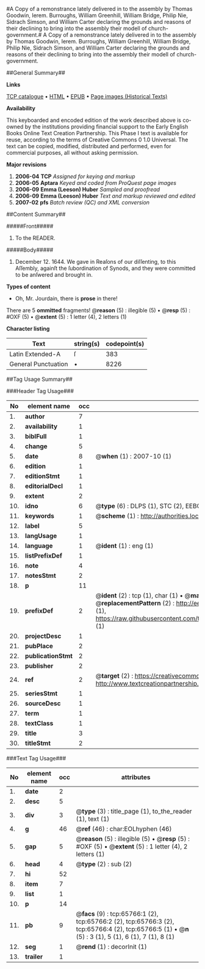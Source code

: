 #A Copy of a remonstrance lately delivered in to the assembly by Thomas Goodwin, Ierem. Burroughs, William Greenhill, William Bridge, Philip Nie, Sidrach Simson, and William Carter declaring the grounds and reasons of their declining to bring into the assembly their modell of church-government.#
A Copy of a remonstrance lately delivered in to the assembly by Thomas Goodwin, Ierem. Burroughs, William Greenhill, William Bridge, Philip Nie, Sidrach Simson, and William Carter declaring the grounds and reasons of their declining to bring into the assembly their modell of church-government.

##General Summary##

**Links**

[TCP catalogue](http://www.ota.ox.ac.uk/tcp/)  • 
[HTML](http://tei.it.ox.ac.uk/tcp/Texts-HTML/free/A34/A34501.html)  • 
[EPUB](http://tei.it.ox.ac.uk/tcp/Texts-EPUB/free/A34/A34501.epub) • 
[Page images (Historical Texts)](https://data.historicaltexts.jisc.ac.uk/view?pubId=eebo-12685804e&pageId=eebo-12685804e-65766-1)

**Availability**

This keyboarded and encoded edition of the
	       work described above is co-owned by the institutions
	       providing financial support to the Early English Books
	       Online Text Creation Partnership. This Phase I text is
	       available for reuse, according to the terms of Creative
	       Commons 0 1.0 Universal. The text can be copied,
	       modified, distributed and performed, even for
	       commercial purposes, all without asking permission.

**Major revisions**

1. __2006-04__ __TCP__ *Assigned for keying and markup*
1. __2006-05__ __Aptara__ *Keyed and coded from ProQuest page images*
1. __2006-09__ __Emma (Leeson) Huber__ *Sampled and proofread*
1. __2006-09__ __Emma (Leeson) Huber__ *Text and markup reviewed and edited*
1. __2007-02__ __pfs__ *Batch review (QC) and XML conversion*

##Content Summary##

#####Front#####

1. To the READER.

#####Body#####

1. December 12. 1644. We gave in Reaſons of our
diſſenting, to this Aſſembly, againſt the ſubordination of Synods, and
they were committed to be anſwered and brought in.

**Types of content**

  * Oh, Mr. Jourdain, there is **prose** in there!

There are 5 **ommitted** fragments! 
 @__reason__ (5) : illegible (5)  •  @__resp__ (5) : #OXF (5)  •  @__extent__ (5) : 1 letter (4), 2 letters (1)

**Character listing**


|Text|string(s)|codepoint(s)|
|---|---|---|
|Latin Extended-A|ſ|383|
|General Punctuation|•|8226|

##Tag Usage Summary##

###Header Tag Usage###

|No|element name|occ|attributes|
|---|---|---|---|
|1.|__author__|7||
|2.|__availability__|1||
|3.|__biblFull__|1||
|4.|__change__|5||
|5.|__date__|8| @__when__ (1) : 2007-10 (1)|
|6.|__edition__|1||
|7.|__editionStmt__|1||
|8.|__editorialDecl__|1||
|9.|__extent__|2||
|10.|__idno__|6| @__type__ (6) : DLPS (1), STC (2), EEBO-CITATION (1), OCLC (1), VID (1)|
|11.|__keywords__|1| @__scheme__ (1) : http://authorities.loc.gov/ (1)|
|12.|__label__|5||
|13.|__langUsage__|1||
|14.|__language__|1| @__ident__ (1) : eng (1)|
|15.|__listPrefixDef__|1||
|16.|__note__|4||
|17.|__notesStmt__|2||
|18.|__p__|11||
|19.|__prefixDef__|2| @__ident__ (2) : tcp (1), char (1)  •  @__matchPattern__ (2) : ([0-9\-]+):([0-9IVX]+) (1), (.+) (1)  •  @__replacementPattern__ (2) : http://eebo.chadwyck.com/downloadtiff?vid=$1&page=$2 (1), https://raw.githubusercontent.com/textcreationpartnership/Texts/master/tcpchars.xml#$1 (1)|
|20.|__projectDesc__|1||
|21.|__pubPlace__|2||
|22.|__publicationStmt__|2||
|23.|__publisher__|2||
|24.|__ref__|2| @__target__ (2) : https://creativecommons.org/publicdomain/zero/1.0/ (1), http://www.textcreationpartnership.org/docs/. (1)|
|25.|__seriesStmt__|1||
|26.|__sourceDesc__|1||
|27.|__term__|1||
|28.|__textClass__|1||
|29.|__title__|3||
|30.|__titleStmt__|2||


###Text Tag Usage###

|No|element name|occ|attributes|
|---|---|---|---|
|1.|__date__|2||
|2.|__desc__|5||
|3.|__div__|3| @__type__ (3) : title_page (1), to_the_reader (1), text (1)|
|4.|__g__|46| @__ref__ (46) : char:EOLhyphen (46)|
|5.|__gap__|5| @__reason__ (5) : illegible (5)  •  @__resp__ (5) : #OXF (5)  •  @__extent__ (5) : 1 letter (4), 2 letters (1)|
|6.|__head__|4| @__type__ (2) : sub (2)|
|7.|__hi__|52||
|8.|__item__|7||
|9.|__list__|1||
|10.|__p__|14||
|11.|__pb__|9| @__facs__ (9) : tcp:65766:1 (2), tcp:65766:2 (2), tcp:65766:3 (2), tcp:65766:4 (2), tcp:65766:5 (1)  •  @__n__ (5) : 3 (1), 5 (1), 6 (1), 7 (1), 8 (1)|
|12.|__seg__|1| @__rend__ (1) : decorInit (1)|
|13.|__trailer__|1||
